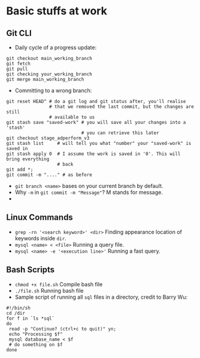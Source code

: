 # Basic stuffs at work

## Git CLI
* Daily cycle of a progress update:
```
git checkout main_working_branch
git fetch
git pull
git checking your_working_branch
git merge main_working_branch
```

* Committing to a wrong branch:
```
git reset HEAD^ # do a git log and git status after, you'll realise
                # that we removed the last commit, but the changes are still
                # available to us
git stash save "saved-work" # you will save all your changes into a 'stash'
                            # you can retrieve this later
git checkout stage_adperform_v3
git stash list     # will tell you what "number" your "saved-work" is saved in
git stash apply 0  # I assume the work is saved in '0'. This will bring everything
                   # back
git add *;
git commit -m "...." # as before
```
* `git branch <name>` bases on your current branch by default.
* Why `-m` in `git commit -m "Message"`? M stands for message.
* 

## Linux Commands

* `grep -rn '<search keyword>' <dir>` Finding appearance location of keywords inside `dir`.
* `mysql <name> < <file>` Running a query file.
* `mysql <name> -e '<execution line>'` Running a fast query.

## Bash Scripts
* `chmod +x file.sh` Compile bash file
* `./file.sh` Running bash file
* Sample script of running all `sql` files in a directory, credit to Barry Wu:
```
#!/bin/sh
cd /dir
for f in `ls *sql`
do
 read -p "Continue? (ctrl+c to quit)" yn;
 echo "Processing $f"
 mysql database_name < $f
 # do something on $f
done
```
